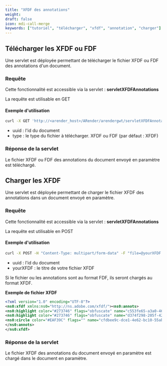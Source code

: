 ```yaml
---
title: "XFDF des annotations"
weight: 
draft: false
icon: mdi-call-merge
keywords: ["tutoriel", "télécharger", "xfdf", "annotation", "charger"]
---
```


## Télécharger les XFDF ou FDF

Une servlet est déployée permettant de télécharger le fichier XFDF ou FDF des annotations d'un document. 

### Requête 

Cette fonctionnalité est accessible via la servlet : **servletXFDFAnnotations**

La requête est utilisable en GET


#### Exemple d'utilisation

``` bash
curl -X GET 'http://<arender_host>/ARender/arendergwt/servletXFDFAnnotations?uuid=docUUID&type=typeFile'
```

* uuid : l'id du document
* type : le type du fichier à télécharger. XFDF ou FDF (par défaut : XFDF)

### Réponse de la servlet

Le fichier XFDF ou FDF des annotations du document envoyé en paramètre est téléchargé.


## Charger les XFDF

Une servlet est déployée permettant de charger le fichier XFDF des annotations dans un document envoyé en paramètre. 

### Requête 

Cette fonctionnalité est accessible via la servlet : **servletXFDFAnnotations**

La requête est utilisable en POST


#### Exemple d'utilisation

``` bash
curl -X POST -H "Content-Type: multipart/form-data" -F "file=@yourXFDF.xfdf" "https://<arender_host>/ARender/arendergwt/servletXFDFAnnotations?uuid=docUUID"
```

* uuid : l'id du document
* yourXFDF : le titre de votre fichier XFDF

Si le fichier ou les annotations sont au format FDF, ils seront chargés au format XFDF.

**Exemple de fichier XFDF**

``` xml
<?xml version="1.0" encoding="UTF-8"?>
<ns0:xfdf xmlns:ns0="http://ns.adobe.com/xfdf/"><ns0:annots>
<ns0:highlight color="#273746" flags="obfuscate" name="c553fe65-a3a0-4628-b396-1201bfea6285" page="1" rect="153.26161,334.42,264.57193,374.02002" title="admin" creationdate="D:20221214090312+00'00'" opacity="1.0" coords="153.26161,374.02002,264.57193,374.02002,153.26161,334.42,264.57193,334.42"/>
<ns0:highlight color="#273746" flags="obfuscate" name="d374f298-205f-420e-a7d6-acd55e337151" page="1" rect="43.2,334.42,114.40608,374.02002" title="admin" creationdate="D:20221214090312+00'00'" opacity="1.0" coords="43.2,374.02002,114.40608,374.02002,43.2,334.42,114.40608,334.42"/>
<ns0:circle color="#EAF39C" flags="" name="cfdbee9c-dce1-4e62-bc10-55ab1554476b" page="0" rect="82.02787,218.50267,183.40193,337.67523" title="Unknown" creationdate="D:20221228084701+00'00'" opacity="0.7" fringe="0.0,0.0,0.0,0.0" interior-color="#EAF39C" width="0.0" style="solid" intensity=""/>
</ns0:annots>
</ns0:xfdf>
```


### Réponse de la servlet

Le fichier XFDF des annotations du document envoyé en paramètre est chargé dans le document en paramètre.
